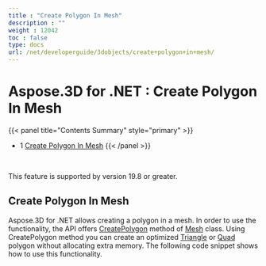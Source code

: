 ```yaml
---
title : "Create Polygon In Mesh" 
description : "" 
weight : 12042 
toc : false
type: docs
url: /net/developerguide/3dobjects/create+polygon+in+mesh/
---
```


# Aspose.3D for .NET : Create Polygon In Mesh


{{< panel title="Contents Summary" style="primary" >}}
*   1 [Create Polygon In Mesh](#create-polygon-in-mesh)
{{< /panel >}}
 

 

This feature is supported by version 19.8 or greater.

## Create Polygon In Mesh

Aspose.3D for .NET allows creating a polygon in a mesh. In order to use the functionality, the API offers [CreatePolygon](https://apireference.aspose.com/net/3d/aspose.threed.entities/mesh/methods/createpolygon) method of [Mesh](https://apireference.aspose.com/net/3d/aspose.threed.entities/mesh) class. Using CreatePolygon method you can create an optimized [Triangle](https://apireference.aspose.com/net/3d/aspose.threed.entities/mesh/methods/createpolygon) or [Quad](https://apireference.aspose.com/net/3d/aspose.threed.entities.mesh/createpolygon/methods/1) polygon without allocating extra memory. The following code snippet shows how to use this functionality. 

  

